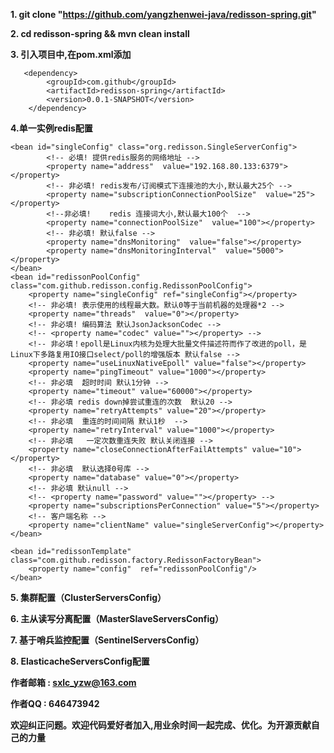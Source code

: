 **1. git clone "https://github.com/yangzhenwei-java/redisson-spring.git"**

**2. cd redisson-spring && mvn clean install** 
        
**3. 引入项目中,在pom.xml添加**

       <dependency>     
			<groupId>com.github</groupId>     
			<artifactId>redisson-spring</artifactId>      
			<version>0.0.1-SNAPSHOT</version>     
		</dependency> 

**4.单一实例redis配置**

	<bean id="singleConfig" class="org.redisson.SingleServerConfig">
			<!-- 必填! 提供redis服务的网络地址 -->
			<property name="address"  value="192.168.80.133:6379"></property>
			<!-- 非必填! redis发布/订阅模式下连接池的大小,默认最大25个 -->
			<property name="subscriptionConnectionPoolSize"  value="25"></property>
			<!--非必填!	redis 连接词大小,默认最大100个  -->
			<property name="connectionPoolSize"  value="100"></property>
			<!-- 非必填! 默认false -->
			<property name="dnsMonitoring"  value="false"></property>
			<property name="dnsMonitoringInterval"  value="5000"></property>
	</bean>
	<bean id="redissonPoolConfig" class="com.github.redisson.config.RedissonPoolConfig">
		<property name="singleConfig" ref="singleConfig"></property>
		<!-- 非必填! 表示使用的线程最大数。默认0等于当前机器的处理器*2 -->
		<property name="threads"  value="0"></property>
		<!-- 非必填! 编码算法 默认JsonJacksonCodec -->
		<!-- <property name="codec" value=""></property> -->
		<!-- 非必填！epoll是Linux内核为处理大批量文件描述符而作了改进的poll，是Linux下多路复用IO接口select/poll的增强版本 默认false -->
		<property name="useLinuxNativeEpoll" value="false"></property>
		<property name="pingTimeout" value="1000"></property>
		<!-- 非必填  超时时间 默认1分钟 -->
		<property name="timeout" value="60000"></property>
		<!-- 非必填 redis down掉尝试重连的次数  默认20 -->
		<property name="retryAttempts" value="20"></property>
		<!-- 非必填  重连的时间间隔 默认1秒  -->
		<property name="retryInterval" value="1000"></property>
		<!-- 非必填   一定次数重连失败 默认关闭连接 -->
		<property name="closeConnectionAfterFailAttempts" value="10"></property>
		<!-- 非必填  默认选择0号库 -->
		<property name="database" value="0"></property>
		<!-- 非必填 默认null -->
		<!-- <property name="password" value=""></property> -->
		<property name="subscriptionsPerConnection" value="5"></property>	
		<!-- 客户端名称 -->
		<property name="clientName" value="singleServerConfig"></property>	
	</bean>
	
	<bean id="redissonTemplate" class="com.github.redisson.factory.RedissonFactoryBean">
		<property name="config"  ref="redissonPoolConfig"/>
	</bean>


**5.  集群配置（ClusterServersConfig）** 

**6. 主从读写分离配置（MasterSlaveServersConfig）**

**7. 基于哨兵监控配置（SentinelServersConfig）**

**8. ElasticacheServersConfig配置**


**作者邮箱 : sxlc_yzw@163.com**

**作者QQ  :  646473942**

**欢迎纠正问题。欢迎代码爱好者加入,用业余时间一起完成、优化。为开源贡献自己的力量**
